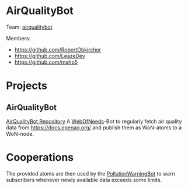 # AirQualityBot

Team: [airqualitybot](https://github.com/orgs/WoN-Hackathon-2019/teams/airqualitybot)

Members:
* https://github.com/RobertObkircher
* https://github.com/LeazeDev
* https://github.com/maho5


# Projects
## AirQualityBot
[AirQualityBot Repository](https://github.com/WoN-Hackathon-2019/won-airqualitybot)
A [WebOfNeeds](https://github.com/researchstudio-sat/webofneeds)-Bot to regularly fetch air quality data from https://docs.openaq.org/ and publish them as WoN-atoms to a WoN-node.


# Cooperations
The provided atoms are then used by the [PollutionWarningBot](https://github.com/WoN-Hackathon-2019/won-pollutionwarningbot) to warn subscribers whenever newly available data exceeds some limits.
